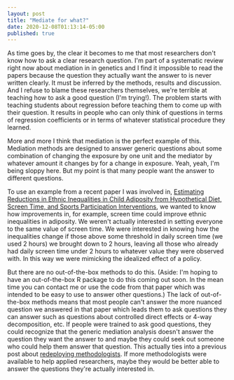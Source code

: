 ```yaml
---
layout: post
title: "Mediate for what?"
date: 2020-12-08T01:13:14-05:00
published: true
---
```


As time goes by, the clear it becomes to me that most researchers don't know how to ask a clear research question. I'm part of a systematic review right now about mediation in in genetics and I find it impossible to read the papers because the question they actually want the answer to is never written clearly. It must be inferred by the methods, results and discussion. And I refuse to blame these researchers themselves, we're terrible at teaching how to ask a good question (I'm trying!). The problem starts with teaching students about regression before teaching them to come up with their question. It results in people who can only think of questions in terms of regression coefficients or in terms of whatever statistical procedure they learned.

More and more I think that mediation is the perfect example of this. Mediation methods are designed to answer generic questions about some combination of changing the exposure by one unit and the mediator by whatever amount it changes by for a change in exposure. Yeah, yeah, I'm being sloppy here. But my point is that many people want the answer to different questions. 

To use an example from a recent paper I was involved in, [Estimating Reductions in Ethnic Inequalities in Child Adiposity from Hypothetical Diet, Screen Time, and Sports Participation Interventions](https://repub.eur.nl/pub/130528/), we wanted to know how improvements in, for example, screen time could improve ethnic inequalities in adiposity. We weren't actually interested in setting everyone to the same value of screen time. We were interested in knowing how the inequalities change if those above some threshold in daily screen time (we used 2 hours) we brought down to 2 hours, leaving all those who already had daily screen time under 2 hours to whatever value they were observed with. In this way we were mimicking the idealized effect of a policy. 

But there are no out-of-the-box methods to do this. (Aside: I'm hoping to have an out-of-the-box R package to do this coming out soon. In the mean time you can contact me or use the code from that paper which was intended to be easy to use to answer other questions.) The lack of out-of-the-box methods means that most people can't answer the more nuanced question we answered in that paper which leads them to ask questions they can answer such as questions about controlled direct effects or 4-way decomposition, etc. If people were trained to ask good questions, they could recognize that the generic mediation analysis doesn't answer the question they want the answer to and maybe they could seek out someone who could help them answer that question. This actually ties into a previous post about [redeploying methodologists](https://www.jeremylabrecque.org/post/improving_methods/). If more methodologists were available to help applied researchers, maybe they would be better able to answer the questions they're actually interested in.  




